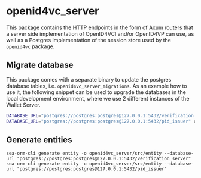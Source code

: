 # openid4vc_server

This package contains the HTTP endpoints in the form of Axum routers that a server side
implementation of OpenID4VCI and/or OpenID4VP can use, as well as a Postgres implementation
of the session store used by the `openid4vc` package.

## Migrate database

This package comes with a separate binary to update the postgres database
tables, i.e. `openid4vc_server_migrations`.
As an example how to use it, the following snippet can be used to upgrade the
databases in the local development environment, where we use 2 different
instances of the Wallet Server.

```sh
DATABASE_URL="postgres://postgres:postgres@127.0.0.1:5432/verification_server" cargo run --bin openid4vc_server_migrations -- fresh
DATABASE_URL="postgres://postgres:postgres@127.0.0.1:5432/pid_issuer" cargo run --bin openid4vc_server_migrations -- fresh
```

## Generate entities

```
sea-orm-cli generate entity -o openid4vc_server/src/entity --database-url "postgres://postgres:postgres@127.0.0.1:5432/verification_server"
sea-orm-cli generate entity -o openid4vc_server/src/entity --database-url "postgres://postgres:postgres@127.0.0.1:5432/pid_issuer"
```

